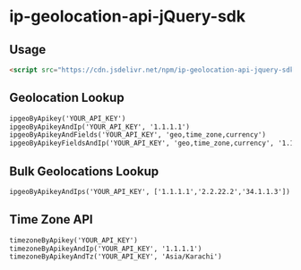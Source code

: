 # ip-geolocation-api-jQuery-sdk

## Usage
```html
<script src="https://cdn.jsdelivr.net/npm/ip-geolocation-api-jquery-sdk@1.0.0/ipgeolocation.min.js"></script>
```
## Geolocation Lookup
```html
ipgeoByApikey('YOUR_API_KEY')
ipgeoByApikeyAndIp('YOUR_API_KEY', '1.1.1.1')
ipgeoByApikeyAndFields('YOUR_API_KEY', 'geo,time_zone,currency')
ipgeoByApikeyFieldsAndIp('YOUR_API_KEY', 'geo,time_zone,currency', '1.1.1.1')
```
## Bulk Geolocations Lookup
```html
ipgeoByApikeyAndIps('YOUR_API_KEY', ['1.1.1.1','2.2.22.2','34.1.1.3'])
```
## Time Zone API
```html
timezoneByApikey('YOUR_API_KEY')
timezoneByApikeyAndIp('YOUR_API_KEY', '1.1.1.1')
timezoneByApikeyAndTz('YOUR_API_KEY', 'Asia/Karachi')
```
